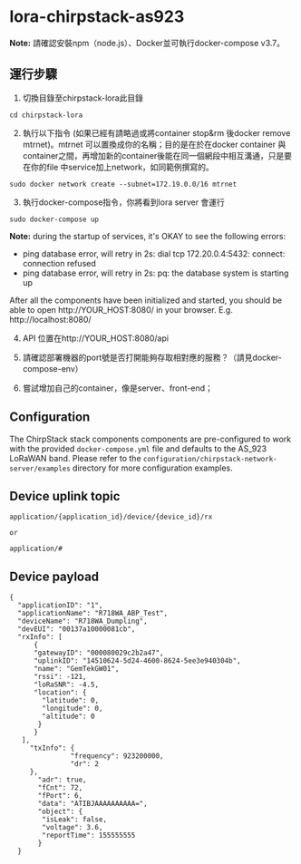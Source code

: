 # lora-chirpstack-as923




**Note:** 請確認安裝npm（node.js）、Docker並可執行docker-compose v3.7。

## 運行步驟

1. 切換目錄至chirpstack-lora此目錄
```
cd chirpstack-lora
```

2. 執行以下指令 (如果已經有請略過或將container stop&rm 後docker remove mtrnet)。mtrnet 可以置換成你的名稱；目的是在於在docker container 與 container之間，再增加新的container後能在同一個網段中相互溝通，只是要在你的file 中service加上network，如同範例撰寫的。
```
sudo docker network create --subnet=172.19.0.0/16 mtrnet
```

3. 執行docker-compose指令，你將看到lora server 會運行
```
sudo docker-compose up
```

**Note:** during the startup of services, it's OKAY to see the following errors:

* ping database error, will retry in 2s: dial tcp 172.20.0.4:5432: connect: connection refused
* ping database error, will retry in 2s: pq: the database system is starting up

After all the components have been initialized and started, you should be able to open http://YOUR_HOST:8080/ in your browser. E.g. http://localhost:8080/

4. API 位置在http://YOUR_HOST:8080/api

5. 請確認部署機器的port號是否打開能夠存取相對應的服務？（請見docker-compose-env）

6. 嘗試增加自己的container，像是server、front-end； 


## Configuration

The ChirpStack stack components components are pre-configured to work with the provided
`docker-compose.yml` file and defaults to the AS_923 LoRaWAN band. Please refer
to the `configuration/chirpstack-network-server/examples` directory for more configuration
examples.

## Device uplink topic

```
application/{application_id}/device/{device_id}/rx

or

application/#

```

## Device payload

```
{
  "applicationID": "1",
  "applicationName": "R718WA_ABP_Test",
  "deviceName": "R718WA_Dumpling",
  "devEUI": "00137a10000081cb",
  "rxInfo": [
      {
      "gatewayID": "000080029c2b2a47",
      "uplinkID": "14510624-5d24-4600-8624-5ee3e940304b",
      "name": "GemTekGW01",
      "rssi": -121,
      "loRaSNR": -4.5,
      "location": {
        "latitude": 0,
        "longitude": 0,
        "altitude": 0
       }
      }
   ],
     "txInfo": {
               "frequency": 923200000,
               "dr": 2
     },
       "adr": true,
       "fCnt": 72,
       "fPort": 6,
       "data": "ATIBJAAAAAAAAAA=",
       "object": {
        "isLeak": false,
        "voltage": 3.6,
        "reportTime": 155555555
       }
  }
```
